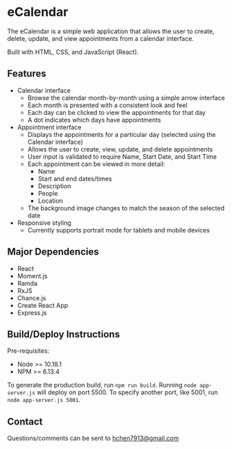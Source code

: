 # eCalendar #

The eCalendar is a simple web application that allows the user to create, delete, update, and view appointments from a calendar interface. 

Built with HTML, CSS, and JavaScript (React).

## Features

- Calendar interface
    - Browse the calendar month-by-month using a simple arrow interface
    - Each month is presented with a consistent look and feel
    - Each day can be clicked to view the appointments for that day
    - A dot indicates which days have appointments
- Appointment interface
    - Displays the appointments for a particular day (selected using the Calendar interface)
    - Allows the user to create, view, update, and delete appointments
    - User input is validated to require Name, Start Date, and Start Time
    - Each appointment can be viewed in more detail:
        - Name
        - Start and end dates/times
        - Description
        - People
        - Location
    - The background image changes to match the season of the selected date
- Responsive styling
    - Currently supports portrait mode for tablets and mobile devices

## Major Dependencies 

- React
- Moment.js
- Ramda
- RxJS
- Chance.js
- Create React App
- Express.js


## Build/Deploy Instructions

Pre-requisites:

- Node >= 10.18.1
- NPM >= 6.13.4

To generate the production build, run `npm run build`. Running `node app-server.js` will deploy on port 5500. To specify another port, like 5001, run `node app-server.js 5001`.

## Contact

Questions/comments can be sent to <hchen7913@gmail.com>